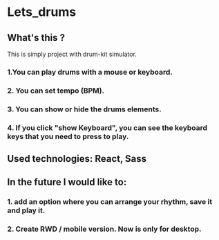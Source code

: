 # Lets_drums

## What's this ?
This is simply project with drum-kit simulator.

### 1.You can play drums with a mouse or keyboard.
### 2. You can set tempo (BPM).
### 3. You can show or hide the drums elements.
### 4. If you click "show Keyboard", you can see the keyboard keys that you need to press to play.

## Used technologies: React, Sass


## In the future I would like to: 
### 1. add an option where you can arrange your rhythm, save it and play it. 
### 2. Create RWD / mobile version. Now is only for desktop.
